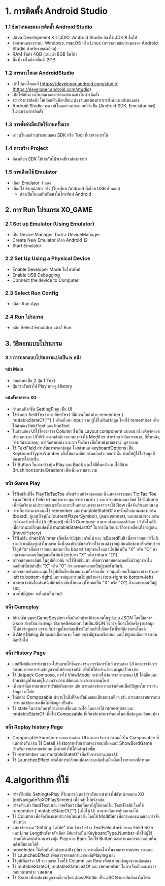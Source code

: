 # 1. การติดตั้ง Android Studio

### 1.1 ข้อกำหนดของการติดตั้ง Android Studio
- Java Development Kit (JDK): Android Studio ต้องใช้ JDK 8 ขึ้นไป
- ข้อกำหนดของระบบ: Windows, macOS หรือ Linux (ตรวจสอบข้อกำหนดของ Android Studio สำหรับรายละเอียด)
- RAM ขั้นต่ำ 4GB (แนะนำ 8GB ขึ้นไป)
- พื้นที่ว่างในดิสก์ขั้นต่ำ 2GB

### 1.2 การดาวโหลด AndroidStudio
- เข้าไปดาวโหลดที่ [https://developer.android.com/studio](https://developer.android.com/studio)
- เปิดไฟล์ที่ดาวน์โหลดมาและทำตามคำแนะนำในการติดตั้ง
- ระหว่างการติดตั้ง ให้เลือกตัวเลือกที่แนะนำ เว้นแต่ต้องการการตั้งค่าแบบกำหนดเอง
- Android Studio จะดาวน์โหลดส่วนประกอบที่จำเป็น (Android SDK, Emulator ฯลฯ) ในระหว่างการติดตั้ง

### 1.3 การตั้งค่าเมื่อเปิดใช้งานครั้งแรก
- ดาวน์โหลดส่วนประกอบของ SDK หรือ Tool ที่เราต้องการใช้

### 1.4 การสร้าง Project
- ต้องเลือก SDK ให้เข้ากับโปรเจคที่เราต้องการทำ

### 1.5 การเลือกใช้ Emulator
- เลือก Emulator จำลอง
- เลือกใช้ Emulator จริง (โทรศัพท์ Android ที่เสียบ USB กับคอม)
  - ต้องเปิดโหมดนักพัฒนาในโทรศัพท์ Android

## 2. การ Run โปรแกรม XO_GAME

### 2.1 Set up Emulator (Using Emulator)
- เปิด Device Manager Tool > DeviceManager
- Create New Emulator เลือก Android 12
- Start Emulator

### 2.2 Set Up Using a Physical Device
- Enable Developer Mode ในโทรศัพท์
- Enable USB Debugging
- Connect the device to Computer

### 2.3 Select Run Config
- เลือก Run App

### 2.4 Run โปรแกรม
- คลิก Select Emulator แล้วก็ Run

## 3. วิธีออกแบบโปรแกรม

### 3.1 การออกแบบโปรแกรมแบ่งเป็น 5 หน้า

#### หน้า Main
- ออกแบบเป็น 2 ปุ่ม 1 Text
- ปุ่มสำหรับเข้าไป Play และดู History

#### หน้าตั้งค่าตาราง XO
- กำหนดฟังก์ชั่น SettingPlay เป็น UI
- ใช้ตัวแปร fieldText และ lineText ที่มีการเก็บค่าด้วย remember { mutableStateOf("") } เพื่อเก็บค่า input จาก ผู้ใช้ในฟิลด์ข้อมูล โดยใช้ remember เพื่อให้ค่าของ fieldText และ lineText
- ในส่วนของ UIใช้โครงสร้าง Column ซึ่งเป็น Layout component แบบแนวตั้ง เพื่อจัดองค์ประกอบของ UIให้เรียงตามลำดับจากบนลงล่างใช้ Modifier สำหรับการจัดการขนาด, สีพื้นหลัง, การเว้นระยะขอบ, การจัดตำแหน่ง และการจัดเรียง เพื่อให้หน้าตาของ UI ดูสวยงาม
- ใช้ TextField สำหรับการกรอกข้อมูล โดยกำหนด keyboardOptions เป็น KeyboardType.Number เพื่อให้แสดงคีย์บอร์ดแบบตัว เลขเท่านั้น ช่วยให้ผู้ใช้ใส่ข้อมูลที่ต้องการได้ง่ายขึ้น
- ใช้ Button ในการสร้างปุ่ม Play และ Back และใส่สีพื้นหลังแบบไล่สีด้วย Brush.horizontalGradient เพื่อเพิ่มความสวยงาม

### หน้า Game Play
- ใช้ฟังก์ชันที่ชื่อ PlayTicTacToe เพื่อสร้างหน้าจอของเกม ซึ่งแสดงตารางของ Tic Tac Toe ขนาด field x field พร้อมการควบ คุมการทำงานต่าง ๆ และการแสดงผลผลลัพธ์ ใช้ Column เพื่อจัดเรียงองค์ประกอบแนวตั้งและภายในแต่ละแถวของตารางจะใช้ Row เพื่อจัดเรียงแนวนอน
-  การเก็บสถานะของเกมใช้ remember และ mutableStateOf สำหรับเก็บสถานะของบอร์ด (board), ผู้เล่นปัจจุบัน (currentPlayerSymbol), ผู้ชนะ(winner), และสถานะของบอร์ดว่ามีช่องว่างหรือไม่ (fullBoard) เพื่อให้ Compose สามารถสังเกตและอัปเดต UI อัตโนมัติเมื่อสถานะเปลี่ยนแปลงใช้ mutableStateListOf ในการบันทึกประวัติการเคลื่อนที่ของผู้เล่น (moveHistory)
- ใช้ฟังก์ชัน checkWinner เพื่อเช็คว่ามีผู้ชนะหรือไม่ และ isBoardFull เพื่อตรวจสอบว่าไม่มีช่องว่างเหลืออยู่แล้วในบอร์ด ซึ่งทั้งสองฟังก์ชันจะเรียกใช้งานหลังจากผู้เล่นคลิกช่องเสร็จเรียบร้อย ใช้ลูป for เพื่อตรวจสอบแต่ละแถวใน board ว่าทุกช่องในแถวนั้นมีค่าเป็น "X" หรือ "O" ถ้าเจอจะแสดงผลเป็นผู้ชนะนั้นทันที (return "X" หรือ return "O").
- ตรวจสอบคอลลัมน์ ในลูปเดียวกัน จะใช้ฟังก์ชัน all เพื่อตรวจสอบแต่ละคอลัมน์ว่าทุกช่องในคอลัมน์นั้นมีค่าเป็น "X" หรือ "O" ถ้าเจอจะแสดงผลเป็นผู้ชนะนั้นทันที.
- ตรวจสอบเส้นทแยงมุม ใช้ลูปเพื่อเช็คเส้นทแยงมุมทั้งสองเส้น จากมุมซ้ายบนไปมุมขวาล่าง (top-left to bottom-right)และ จากมุมขวาบนไปมุมซ้ายล่าง (top-right to bottom-left)
- หากพบว่าเส้นใดเส้นหนึ่งมีค่าเดียวกันทั้งหมด (ทั้งหมดเป็น "X" หรือ "O") ก็จะแสดงผลเป็นผู้ชนะ.
- หากไม่มีผู้ชนะ จะคืนค่าเป็น null

### หน้า Gameplay
- มีฟังก์ชัน saveGameSession เพื่อบันทึกประวัติของเกมในรูปแบบ JSON โดยใช้คลาส Gson สำหรับแปลงข้อมูล GameSession ให้เป็นJSON ซึ่งอาจเก็บลงไฟล์หรือฐานข้อมูลก็ได้นำข้อมูลเก่า มารวมกับข้อมูลใหม่ก่อนที่จะบันทึกกลับไปอีกครั้งเพื่ระวัติการเล่นในอดี
- มี AlertDialog ที่แสดงผลเมื่อเกมจบ โดยบอกว่ามีผู้ชนะหรือเสมอ และให้ผู้เล่นเลือกว่าจะเล่นต่อหรือไม่

### หน้า History Page
- แยกฟังก์ชันการทำงานของโปรแกรมให้ชัดเจน เช่น การจัดการไฟล์ การแสดง UI และการจัดการสถานะ แยกการอ่านข้อมูลจากไฟล์ออกจากUI เพื่อให้โค้ดอ่านง่ายและดูแลรักษาง่าย
- ใช้ Jetpack Compose, การใช้ ViewModel จะช่วยให้จัดการสถานะของ UI ได้ดีขึ้นและรักษาข้อมูลให้คงอยู่ในระหว่างการเปลี่ยนแปลงของการคอมโพส
- เพิ่มการจัดการสถานะสำหรับข้อผิดพลาด เช่น การแสดงข้อความแจ้งเตือนเมื่อมีปัญหาในการอ่านข้อมูลจากไฟล์
- ให้แต่ละ Composable ทำงานในสิ่งที่ต้องรับผิดชอบเพียงอย่างเดียว เช่น การแสดงรายการเกม การแสดงข้อความเมื่อไม่มีข้อมูล เป็นต้น
- ใช้ state ในการเก็บค่าที่สามารถเปลี่ยนแปลงได้ โดยควรใช้ remember และ mutableStateOf เพื่อให้ Composable ที่เกี่ยวข้องทำการรีคอมโพสเมื่อข้อมูลเปลี่ยนแปลง

### หน้า Replay history Page
- Composable Function: แยกการแสดง UI และการจัดการสถานะไว้ใน Composable ที่แตกต่างกัน เช่น ใช้ Detail_Historสำหรับการแสดงรายละเอียดและ ShowBordGame สำหรับการแสดงบอร์ดเกม ซึ่งช่วยทำให้โค้ดอ่านง่ายขึ้น
- ใช้ remember และ mutableStateOf เพื่อจัดการสถานะของ UI
- ใช้ LaunchedEffect เพื่อให้การเปลี่ยนแปลงสถานะเกิดขึ้นเมื่อเงื่อนไขตรงตามที่กำหนด

# 4.algorithm ที่ใช้
- สร้างฟังก์ชัน SettingtoPlay ที่รับพารามิเตอร์สำหรับการนำทางไปยังหน้าจอเกม XO (onNavigateToXOPlayScreen) เพื่อกลับไปหน้าหลัก
- สร้างตัวแปร fieldText และ lineText เพื่อเก็บค่าที่ผู้ใช้กรอกใน TextField โดยใช้ remember { mutableStateOf("") }เพื่อให้ UI สามารถจัดการกับสถานะได้
- ใช้ Column เพื่อจัดเรียงองค์ประกอบในแนวตั้ง โดยใช้ Modifier เพื่อกำหนดขนาดและการจัดตำแหน่ง
- แสดงข้อความ "Setting Table" ด้วย Text สร้าง TextField สำหรับกรอก Field Size และ Line Length:ตั้งค่าตัวเลือก คีย์บอร์ดเป็น KeyboardType.Number เพื่อให้ผู้ใช้กรอกได้เฉพาะตัวเลข สร้างปุ่ม Play และ Back โดยใช้ Button และกำหนดการออกแบบพื้นหลังเป็นแบบไล่สี
- moveIndex ใช้เพื่อบันทึกตำแหน่งปัจจุบันของการเคลื่อนไหวในรายการ moves ของเกม
- ใช้ LaunchedEffect เพื่อตรวจสอบสถานะของ isPlaying และ 
- ใช้ลูปเพื่อสร้าง UI ของบอร์ด โดยใช้ Column และ Row เพื่อนำเสนอข้อมูลของแต่ละช่อง
- ใช้ mutableStateOf, mutableStateListOf และ remember ในการจัดเก็บและตรวจสอบสถานะต่าง ๆ ของเกม
- ใช้ Gson เพื่อแปลงข้อมูลจากอ็อบเจ็กต์ Java/Kotlin เป็น JSON และบันทึกลงในไฟล์

